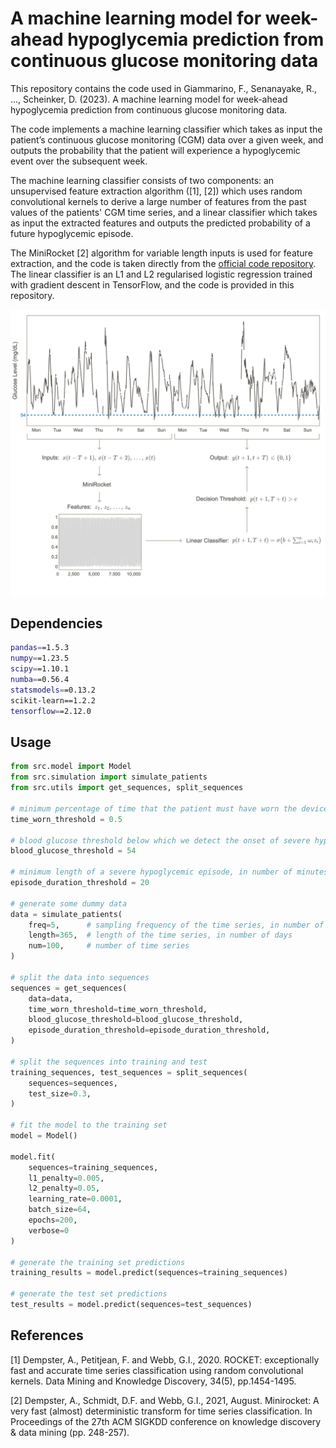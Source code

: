 # A machine learning model for week-ahead hypoglycemia prediction from continuous glucose monitoring data
[//]: # (![license]&#40;https://img.shields.io/github/license/flaviagiammarino/stanford-hypoglycemia-forecasting&#41;)
[//]: # (![languages]&#40;https://img.shields.io/github/languages/top/flaviagiammarino/stanford-hypoglycemia-forecasting&#41;)

This repository contains the code used in Giammarino, F., Senanayake, R., ..., Scheinker, D. (2023). A machine learning model for week-ahead 
hypoglycemia prediction from continuous glucose monitoring data.

The code implements a machine learning classifier which takes as input the patient’s continuous glucose monitoring (CGM) data over a given week, 
and outputs the probability that the patient will experience a hypoglycemic event over the subsequent week. 

The machine learning classifier consists of two components: an unsupervised feature extraction algorithm ([1], [2]) which uses random convolutional kernels to derive a large number of features from the past values of the patients' CGM time series, and a linear classifier which takes as input the extracted features and outputs the predicted probability of a future hypoglycemic episode. 

The MiniRocket [2] algorithm for variable length inputs is used for feature extraction, and the code is taken directly from 
the [official code repository](https://github.com/angus924/minirocket). The linear classifier is an L1 and L2 regularised logistic regression trained with gradient descent in TensorFlow, and the code is provided in this repository.

![diagram](diagram.png)

## Dependencies
```bash
pandas==1.5.3
numpy==1.23.5
scipy==1.10.1
numba==0.56.4
statsmodels==0.13.2
scikit-learn==1.2.2
tensorflow==2.12.0
```
## Usage
```python
from src.model import Model
from src.simulation import simulate_patients
from src.utils import get_sequences, split_sequences

# minimum percentage of time that the patient must have worn the device over a given week
time_worn_threshold = 0.5

# blood glucose threshold below which we detect the onset of severe hypoglycemia
blood_glucose_threshold = 54

# minimum length of a severe hypoglycemic episode, in number of minutes
episode_duration_threshold = 20

# generate some dummy data
data = simulate_patients(
    freq=5,      # sampling frequency of the time series, in number of minutes
    length=365,  # length of the time series, in number of days
    num=100,     # number of time series
)

# split the data into sequences
sequences = get_sequences(
    data=data,
    time_worn_threshold=time_worn_threshold,
    blood_glucose_threshold=blood_glucose_threshold,
    episode_duration_threshold=episode_duration_threshold,
)

# split the sequences into training and test
training_sequences, test_sequences = split_sequences(
    sequences=sequences,
    test_size=0.3,
)

# fit the model to the training set
model = Model()

model.fit(
    sequences=training_sequences,
    l1_penalty=0.005,
    l2_penalty=0.05,
    learning_rate=0.0001,
    batch_size=64,
    epochs=200,
    verbose=0
)

# generate the training set predictions
training_results = model.predict(sequences=training_sequences)

# generate the test set predictions
test_results = model.predict(sequences=test_sequences)
```
## References

[1] Dempster, A., Petitjean, F. and Webb, G.I., 2020. ROCKET: exceptionally fast and accurate time series classification using random convolutional kernels. Data Mining and Knowledge Discovery, 34(5), pp.1454-1495.    

[2] Dempster, A., Schmidt, D.F. and Webb, G.I., 2021, August. Minirocket: A very fast (almost) deterministic transform for time series classification. In Proceedings of the 27th ACM SIGKDD conference on knowledge discovery & data mining (pp. 248-257).
